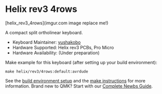 # Helix rev3 4rows

[helix_rev3_4rows](imgur.com image replace me!)

[//]: # "images are under preparation"

A compact split ortholinear keyboard.

* Keyboard Maintainer: [yushakobo](https://github.com/yushakobo)
* Hardware Supported: Helix rev3 PCBs, Pro Micro
* Hardware Availability: (Under preparation)

Make example for this keyboard (after setting up your build environment):

    make helix/rev3/4rows:default:avrdude

See the [build environment setup](https://docs.qmk.fm/#/getting_started_build_tools) and the [make instructions](https://docs.qmk.fm/#/getting_started_make_guide) for more information. Brand new to QMK? Start with our [Complete Newbs Guide](https://docs.qmk.fm/#/newbs).

